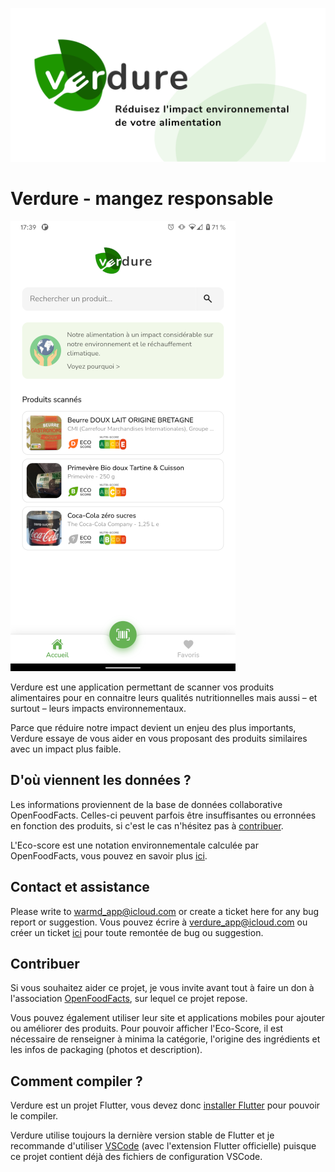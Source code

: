![Banner](/raw_graphics/banner.png)

# Verdure - mangez responsable

![screenshot](/raw_graphics/screenshot.png)

Verdure est une application permettant de scanner vos produits alimentaires pour en connaitre leurs qualités nutritionnelles mais aussi – et surtout – leurs impacts environnementaux.

Parce que réduire notre impact devient un enjeu des plus importants, Verdure essaye de vous aider en vous proposant des produits similaires avec un impact plus faible.

## D'où viennent les données ?

Les informations proviennent de la base de données collaborative OpenFoodFacts. Celles-ci peuvent parfois être insuffisantes ou erronnées en fonction des produits, si c'est le cas n'hésitez pas à [contribuer](#contribuer).

L'Eco-score est une notation environnementale calculée par OpenFoodFacts, vous pouvez en savoir plus [ici](https://docs.score-environnemental.com).

## Contact et assistance

Please write to warmd_app@icloud.com or create a ticket here for any bug report or suggestion.
Vous pouvez écrire à [verdure_app@icloud.com](mailto:verdure_app@icloud.com) ou créer un ticket [ici](https://github.com/FredJul/verdure/issues/new) pour toute remontée de bug ou suggestion.

## Contribuer

Si vous souhaitez aider ce projet, je vous invite avant tout à faire un don à l'association [OpenFoodFacts](https://fr.openfoodfacts.org/faire-un-don-a-open-food-facts), sur lequel ce projet repose.

Vous pouvez également utiliser leur site et applications mobiles pour ajouter ou améliorer des produits. Pour pouvoir afficher l'Eco-Score, il est nécessaire de renseigner à minima la catégorie, l'origine des ingrédients et les infos de packaging (photos et description).

## Comment compiler ?

Verdure est un projet Flutter, vous devez donc [installer Flutter](https://flutter.dev/docs/get-started/install) pour pouvoir le compiler.

Verdure utilise toujours la dernière version stable de Flutter et je recommande d'utiliser [VSCode](https://code.visualstudio.com/) (avec l'extension Flutter officielle) puisque ce projet contient déjà des fichiers de configuration VSCode.
